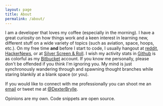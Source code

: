 ```yaml
---
layout: page
title: About
permalink: /about/
---
```


I am a developer that loves my coffee (especially in the morning). I have a great curiosity on how things work and a keen interest in learning new, different stuff on a wide variety of topics (such as aviation, space, hoops, etc.). On my free time __and__ before I start to code, I usually hangout at [reddit](http://www.reddit.com/), [HackerNews](http://news.ycombinator.com), or at [Silver Screen & Roll](http://silverscreenandroll.com). I wish my activity stats in [Github](http://github.com/dexterbrylle) is as colorful as my [Bitbucket](http://bitbucket.org/dexterbrylle) account. If you know me personally, please don't be offended if you think I'm ignoring you. My mind is just synchronously wandering through and spawning thought branches while staring blankily at a blank space (or you).

If you would like to connect with me professionally you can shoot me an [email](mailto:dexterbrylle@gmail.com) or tweet me at [@DexterBrylle](http://twitter.com/dexterbrylle).

Opinions are my own. Code snippets are open source.